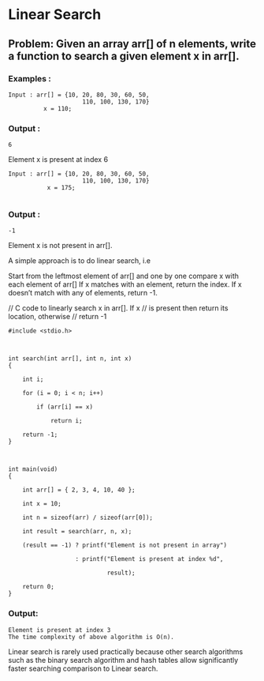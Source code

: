 # Linear Search
## Problem: Given an array arr[] of n elements, write a function to search a given element x in arr[].

### Examples :
```
Input : arr[] = {10, 20, 80, 30, 60, 50, 
                     110, 100, 130, 170}
          x = 110;
```

### Output : 
```
6
```
Element x is present at index 6
```
Input : arr[] = {10, 20, 80, 30, 60, 50, 
                     110, 100, 130, 170}
           x = 175;
           
 ```
### Output :
```
-1
```
Element x is not present in arr[].

A simple approach is to do linear search, i.e

Start from the leftmost element of arr[] and one by one compare x with each element of arr[]
If x matches with an element, return the index.
If x doesn’t match with any of elements, return -1.

// C code to linearly search x in arr[]. If x 
// is present then return its location, otherwise 
// return -1 

```  
#include <stdio.h> 

  

int search(int arr[], int n, int x) 
{ 

    int i; 

    for (i = 0; i < n; i++) 

        if (arr[i] == x) 

            return i; 

    return -1; 
} 

  

int main(void) 
{ 

    int arr[] = { 2, 3, 4, 10, 40 }; 

    int x = 10; 

    int n = sizeof(arr) / sizeof(arr[0]); 

    int result = search(arr, n, x); 

    (result == -1) ? printf("Element is not present in array") 

                   : printf("Element is present at index %d", 

                            result); 

    return 0; 
}
```

### Output:
```
Element is present at index 3
The time complexity of above algorithm is O(n).
```

Linear search is rarely used practically because other search algorithms such as the binary search algorithm and hash tables allow significantly faster searching comparison to Linear search.
